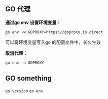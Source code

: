 ## GO 代理

**通过go env 设置环境变量：**

`go env -w GOPROXY=https://goproxy.io,direct`

可以将环境变量写入go 的配置文件中，长久生效

**取消代理：**

`go env -u GOPROXY`  

## GO something

`go version`
`go env`
